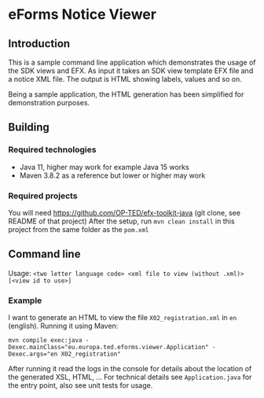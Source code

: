# eForms Notice Viewer

## Introduction

This is a sample command line application which demonstrates the usage of the SDK views and EFX.
As input it takes an SDK view template EFX file and a notice XML file.
The output is HTML showing labels, values and so on.

Being a sample application, the HTML generation has been simplified for demonstration purposes.


## Building

### Required technologies

* Java 11, higher may work for example Java 15 works
* Maven 3.8.2 as a reference but lower or higher may work

### Required projects

You will need https://github.com/OP-TED/efx-toolkit-java (git clone, see README of that project)
After the setup, run `mvn clean install` in this project from the same folder as the `pom.xml`


## Command line

Usage: `<two letter language code> <xml file to view (without .xml)> [<view id to use>]`

### Example

I want to generate an HTML to view the file `X02_registration.xml` in `en` (english). Running it using Maven:

```
mvn compile exec:java -Dexec.mainClass="eu.europa.ted.eforms.viewer.Application" -Dexec.args="en X02_registration"
```

After running it read the logs in the console for details about the location of the generated XSL, HTML, ...
For technical details see `Application.java` for the entry point, also see unit tests for usage.
